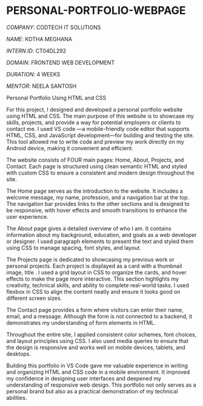 # PERSONAL-PORTFOLIO-WEBPAGE

*COMPANY*: CODTECH IT SOLUTIONS

*NAME*: KOTHA MEGHANA

*INTERN ID*: CT04DL292

*DOMAIN*: FRONTEND WEB DEVELOPMENT

*DURATION*: 4 WEEKS

*MENTOR*: NEELA SANTOSH

Personal Portfolio Using HTML and CSS 

For this project, I designed and developed a personal portfolio website using HTML and CSS. The main purpose of this website is to showcase my skills, projects,  and provide a way for potential employers or clients to contact me. I used VS code —a mobile-friendly code editor that supports HTML, CSS, and JavaScript development—for building and testing the site. This tool allowed me to write code and preview my work directly on my Android device, making it convenient and efficient.

The website consists of FOUR main pages: Home, About, Projects,  and Contact. Each page is structured using clean semantic HTML and styled with custom CSS to ensure a consistent and modern design throughout the site.

The Home page serves as the introduction to the website. It includes a welcome message, my name, profession, and a navigation bar at the top. The navigation bar provides links to the other sections and is designed to be responsive, with hover effects and smooth transitions to enhance the user experience.

The About page gives a detailed overview of who I am. It contains information about my background, education, and goals as a web developer or designer. I used paragraph elements to present the text and styled them using CSS to manage spacing, font styles, and layout.

The Projects page is dedicated to showcasing my previous work or personal projects. Each project is displayed as a card with a thumbnail image, title . I used a grid layout in CSS to organize the cards, and hover effects to make the page more interactive. This section highlights my creativity, technical skills, and ability to complete real-world tasks. I used flexbox in CSS to align the content neatly and ensure it looks good on different screen sizes.

The Contact page provides a form where visitors can enter their name, email, and a message. Although the form is not connected to a backend, it demonstrates my understanding of form elements in HTML. 

Throughout the entire site, I applied consistent color schemes, font choices, and layout principles using CSS. I also used media queries to ensure that the design is responsive and works well on mobile devices, tablets, and desktops.

Building this portfolio in VS Code gave me valuable experience in writing and organizing HTML and CSS code in a mobile environment. It improved my confidence in designing user interfaces and deepened my understanding of responsive web design. This portfolio not only serves as a personal brand but also as a practical demonstration of my technical abilities.

